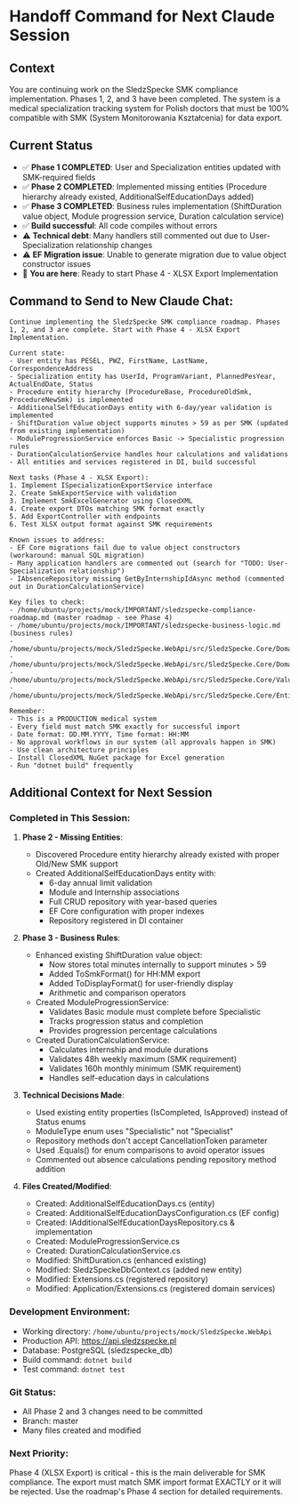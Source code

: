 # Handoff Command for Next Claude Session

## Context
You are continuing work on the SledzSpecke SMK compliance implementation. Phases 1, 2, and 3 have been completed. The system is a medical specialization tracking system for Polish doctors that must be 100% compatible with SMK (System Monitorowania Kształcenia) for data export.

## Current Status
- ✅ **Phase 1 COMPLETED**: User and Specialization entities updated with SMK-required fields
- ✅ **Phase 2 COMPLETED**: Implemented missing entities (Procedure hierarchy already existed, AdditionalSelfEducationDays added)
- ✅ **Phase 3 COMPLETED**: Business rules implementation (ShiftDuration value object, Module progression service, Duration calculation service)
- ✅ **Build successful**: All code compiles without errors
- ⚠️ **Technical debt**: Many handlers still commented out due to User-Specialization relationship changes
- ⚠️ **EF Migration issue**: Unable to generate migration due to value object constructor issues
- 📍 **You are here**: Ready to start Phase 4 - XLSX Export Implementation

## Command to Send to New Claude Chat:

```
Continue implementing the SledzSpecke SMK compliance roadmap. Phases 1, 2, and 3 are complete. Start with Phase 4 - XLSX Export Implementation.

Current state:
- User entity has PESEL, PWZ, FirstName, LastName, CorrespondenceAddress
- Specialization entity has UserId, ProgramVariant, PlannedPesYear, ActualEndDate, Status
- Procedure entity hierarchy (ProcedureBase, ProcedureOldSmk, ProcedureNewSmk) is implemented
- AdditionalSelfEducationDays entity with 6-day/year validation is implemented
- ShiftDuration value object supports minutes > 59 as per SMK (updated from existing implementation)
- ModuleProgressionService enforces Basic -> Specialistic progression rules
- DurationCalculationService handles hour calculations and validations
- All entities and services registered in DI, build successful

Next tasks (Phase 4 - XLSX Export):
1. Implement ISpecializationExportService interface
2. Create SmkExportService with validation
3. Implement SmkExcelGenerator using ClosedXML
4. Create export DTOs matching SMK format exactly
5. Add ExportController with endpoints
6. Test XLSX output format against SMK requirements

Known issues to address:
- EF Core migrations fail due to value object constructors (workaround: manual SQL migration)
- Many application handlers are commented out (search for "TODO: User-Specialization relationship")
- IAbsenceRepository missing GetByInternshipIdAsync method (commented out in DurationCalculationService)

Key files to check:
- /home/ubuntu/projects/mock/IMPORTANT/sledzspecke-compliance-roadmap.md (master roadmap - see Phase 4)
- /home/ubuntu/projects/mock/IMPORTANT/sledzspecke-business-logic.md (business rules)
- /home/ubuntu/projects/mock/SledzSpecke.WebApi/src/SledzSpecke.Core/DomainServices/ModuleProgressionService.cs
- /home/ubuntu/projects/mock/SledzSpecke.WebApi/src/SledzSpecke.Core/DomainServices/DurationCalculationService.cs
- /home/ubuntu/projects/mock/SledzSpecke.WebApi/src/SledzSpecke.Core/ValueObjects/ShiftDuration.cs
- /home/ubuntu/projects/mock/SledzSpecke.WebApi/src/SledzSpecke.Core/Entities/AdditionalSelfEducationDays.cs

Remember:
- This is a PRODUCTION medical system
- Every field must match SMK exactly for successful import
- Date format: DD.MM.YYYY, Time format: HH:MM
- No approval workflows in our system (all approvals happen in SMK)
- Use clean architecture principles
- Install ClosedXML NuGet package for Excel generation
- Run "dotnet build" frequently
```

## Additional Context for Next Session

### Completed in This Session:

1. **Phase 2 - Missing Entities**:
   - Discovered Procedure entity hierarchy already existed with proper Old/New SMK support
   - Created AdditionalSelfEducationDays entity with:
     - 6-day annual limit validation  
     - Module and Internship associations
     - Full CRUD repository with year-based queries
     - EF Core configuration with proper indexes
     - Repository registered in DI container

2. **Phase 3 - Business Rules**:
   - Enhanced existing ShiftDuration value object:
     - Now stores total minutes internally to support minutes > 59
     - Added ToSmkFormat() for HH:MM export
     - Added ToDisplayFormat() for user-friendly display
     - Arithmetic and comparison operators
   - Created ModuleProgressionService:
     - Validates Basic module must complete before Specialistic
     - Tracks progression status and completion
     - Provides progression percentage calculations
   - Created DurationCalculationService:
     - Calculates internship and module durations
     - Validates 48h weekly maximum (SMK requirement)
     - Validates 160h monthly minimum (SMK requirement)
     - Handles self-education days in calculations

3. **Technical Decisions Made**:
   - Used existing entity properties (IsCompleted, IsApproved) instead of Status enums
   - ModuleType enum uses "Specialistic" not "Specialist" 
   - Repository methods don't accept CancellationToken parameter
   - Used .Equals() for enum comparisons to avoid operator issues
   - Commented out absence calculations pending repository method addition

4. **Files Created/Modified**:
   - Created: AdditionalSelfEducationDays.cs (entity)
   - Created: AdditionalSelfEducationDaysConfiguration.cs (EF config)
   - Created: IAdditionalSelfEducationDaysRepository.cs & implementation
   - Created: ModuleProgressionService.cs
   - Created: DurationCalculationService.cs
   - Modified: ShiftDuration.cs (enhanced existing)
   - Modified: SledzSpeckeDbContext.cs (added new entity)
   - Modified: Extensions.cs (registered repository)
   - Modified: Application/Extensions.cs (registered domain services)

### Development Environment:
- Working directory: `/home/ubuntu/projects/mock/SledzSpecke.WebApi`
- Production API: https://api.sledzspecke.pl
- Database: PostgreSQL (sledzspecke_db)
- Build command: `dotnet build`
- Test command: `dotnet test`

### Git Status:
- All Phase 2 and 3 changes need to be committed
- Branch: master
- Many files created and modified

### Next Priority:
Phase 4 (XLSX Export) is critical - this is the main deliverable for SMK compliance. The export must match SMK import format EXACTLY or it will be rejected. Use the roadmap's Phase 4 section for detailed requirements.